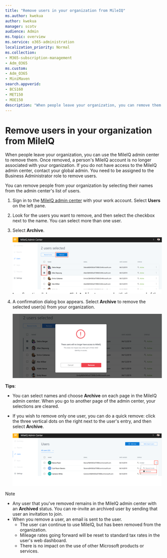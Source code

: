 ```yaml
---
title: "Remove users in your organization from MileIQ"
ms.author: kwekua
author: kwekua
manager: scotv
audience: Admin
ms.topic: overview
ms.service: o365-administration
localization_priority: Normal
ms.collection: 
- M365-subscription-management 
- Adm_O365
ms.custom:
- Adm_O365
- MiniMaven
search.appverid:
- BCS160
- MET150
- MOE150
description: "When people leave your organization, you can remove them from the MileIQ admin center."
---
```


# Remove users in your organization from MileIQ

When people leave your organization, you can use the MileIQ admin center to remove them. Once removed, a person's MileIQ account is no longer associated with your organization. If you do not have access to the MileIQ admin center, contact your global admin. You need to be assigned to the Business Administrator role to remove users.

You can remove people from your organization by selecting their names from the admin center's list of users.

1. Sign in to the [MileIQ admin center](https://admin.mileiq.com/login) with your work account. Select **Users** on the left pane.
2. Look for the users you want to remove, and then select the checkbox next to the name. You can select more than one user.
3. Select **Archive**.

    ![Select users to remove](media/mileiq-select-users-to-remove.png)

4. A confirmation dialog box appears. Select **Archive** to remove the selected user(s) from your organization.

    ![Archive users](media/mileiq-archive-users.png)

**Tips**:

- You can select names and choose **Archive** on each page in the MileIQ admin center. When you go to another page of the admin center, your selections are cleared.
- If you wish to remove only one user, you can do a quick remove: click the three vertical dots on the right next to the user's entry, and then select **Archive**.

   ![Remove one user](media/mileiq-remove-one-user.png)

> [!NOTE]
>
> - Any user that you've removed remains in the MileIQ admin center with an **Archived** status. You can re-invite an archived user by sending that user an invitation to join.
> - When you remove a user, an email is sent to the user.
>   - The user can continue to use MileIQ, but has been removed from the organization.
>   - Mileage rates going forward will be reset to standard tax rates in the user's web dashboard.
>   - There is no impact on the use of other Microsoft products or services.
